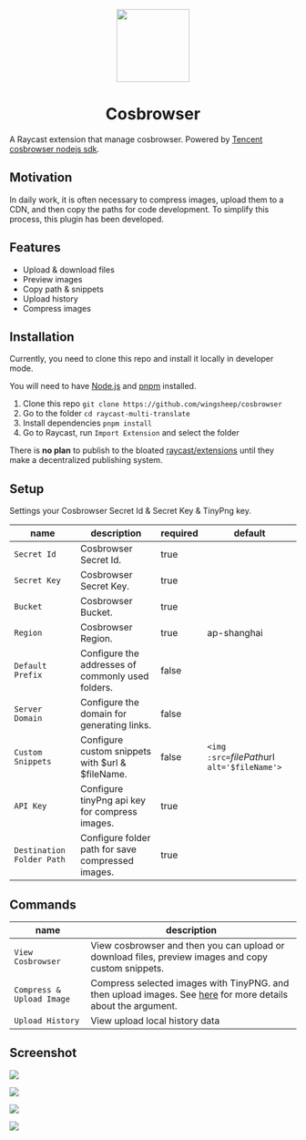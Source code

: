 <p align="center">
  <img src="./assets/icon.png" width="128">
  <h1 align="center">Cosbrowser</h1>
</p>

A Raycast extension that manage cosbrowser. Powered by [Tencent cosbrowser nodejs sdk](https://cloud.tencent.com/document/product/436/8629).


## Motivation

In daily work, it is often necessary to compress images, upload them to a CDN, and then copy the paths for code development. To simplify this process, this plugin has been developed.

## Features

- Upload & download files
- Preview images
- Copy path & snippets
- Upload history
- Compress images

## Installation

Currently, you need to clone this repo and install it locally in developer mode.

You will need to have [Node.js](https://nodejs.org) and [pnpm](https://pnpm.io/) installed.

1. Clone this repo `git clone https://github.com/wingsheep/cosbrowser`
2. Go to the folder `cd raycast-multi-translate`
3. Install dependencies `pnpm install`
4. Go to Raycast, run `Import Extension` and select the folder

There is **no plan** to publish to the bloated [raycast/extensions](https://github.com/raycast/extensions) until they make a decentralized publishing system.

## Setup

Settings your Cosbrowser Secret Id & Secret Key & TinyPng key.

| name            | description | required | default |
| ----------------- | ----------------- | ----------------- | ----------------- |
| `Secret Id` | Cosbrowser  Secret Id. | true |
| `Secret Key` | Cosbrowser  Secret Key. | true |
| `Bucket` | Cosbrowser Bucket. | true |
| `Region` | Cosbrowser Region. | true | ap-shanghai
| `Default Prefix` | Configure the addresses of commonly used folders. | false |
| `Server Domain` | Configure the domain for generating links. | false | 
| `Custom Snippets` | Configure custom snippets with $url & $fileName. | false | `<img :src=`${filePath}$url` alt='$fileName'>`
| `API Key` | Configure tinyPng api key for compress images. | true |
| `Destination Folder Path` | Configure folder path for save compressed images. | true |


## Commands

| name              | description                                                                                                                                                   |
| ----------------- | ------------------------------------------------------------------------------------------------------------------------------------------------------------- |
| `View Cosbrowser` | View cosbrowser and then you can upload or download files, preview images and copy custom snippets.                                                                                                                |
| `Compress & Upload Image` | Compress selected images with TinyPNG. and then upload images. See [here](https://tinypng.com/developers/reference#resizing-images) for more details about the argument. |
| `Upload History` |  View upload local history data |

## Screenshot
![](https://cdn.jsdelivr.net/gh/wingsheep/FigureBed@master/img/view-cosbrowser.png)

![](https://cdn.jsdelivr.net/gh/wingsheep/FigureBed@master/img/cosbrowser_actions.png)

![](https://cdn.jsdelivr.net/gh/wingsheep/FigureBed@master/img/compress_panel.png)

![](https://cdn.jsdelivr.net/gh/wingsheep/FigureBed@master/img/cosbrowser_upload_history.png)
